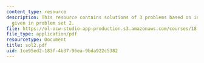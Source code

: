 ```yaml
---
content_type: resource
description: This resource contains solutions of 3 problems based on integral equations
  given in problem set 2.
file: https://ol-ocw-studio-app-production.s3.amazonaws.com/courses/18-307-integral-equations-spring-2006/1ce95ed2183f4b3796ea9bda922c5382_sol2.pdf
file_type: application/pdf
resourcetype: Document
title: sol2.pdf
uid: 1ce95ed2-183f-4b37-96ea-9bda922c5382
---
```

